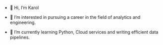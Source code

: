 - 👋 Hi, I’m Karol
  
- 👀 I’m interested in pursuing a career in the field of analytics and engineering.
  
- 🌱 I’m currently learning Python, Cloud services and writing efficient data pipelines.


<!---
KarolG002/KarolG002 is a ✨ special ✨ repository because its `README.md` (this file) appears on your GitHub profile.
You can click the Preview link to take a look at your changes.
--->
